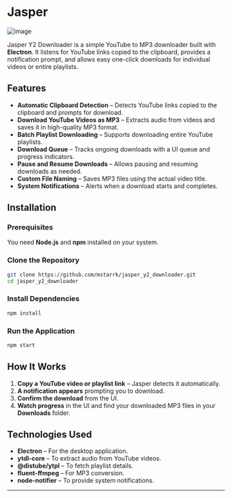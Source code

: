 # Jasper

![image](https://github.com/user-attachments/assets/f02cfa0b-fcde-4ce1-a104-a139de799a3c)

Jasper Y2 Downloader is a simple YouTube to MP3 downloader built with **Electron**. It listens for YouTube links copied to the clipboard, provides a notification prompt, and allows easy one-click downloads for individual videos or entire playlists.

## Features

- **Automatic Clipboard Detection** – Detects YouTube links copied to the clipboard and prompts for download.
- **Download YouTube Videos as MP3** – Extracts audio from videos and saves it in high-quality MP3 format.
- **Batch Playlist Downloading** – Supports downloading entire YouTube playlists.
- **Download Queue** – Tracks ongoing downloads with a UI queue and progress indicators.
- **Pause and Resume Downloads** – Allows pausing and resuming downloads as needed.
- **Custom File Naming** – Saves MP3 files using the actual video title.
- **System Notifications** – Alerts when a download starts and completes.

## Installation

### Prerequisites

You need **Node.js** and **npm** installed on your system.

### Clone the Repository

```sh
git clone https://github.com/mstarrk/jasper_y2_downloader.git
cd jasper_y2_downloader
```

### Install Dependencies

```sh
npm install
```

### Run the Application

```sh
npm start
```

## How It Works

1. **Copy a YouTube video or playlist link** – Jasper detects it automatically.
2. **A notification appears** prompting you to download.
3. **Confirm the download** from the UI.
4. **Watch progress** in the UI and find your downloaded MP3 files in your **Downloads** folder.

## Technologies Used

- **Electron** – For the desktop application.
- **ytdl-core** – To extract audio from YouTube videos.
- **@distube/ytpl** – To fetch playlist details.
- **fluent-ffmpeg** – For MP3 conversion.
- **node-notifier** – To provide system notifications.

---
